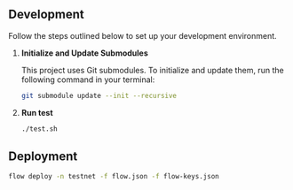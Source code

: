 ## Development

Follow the steps outlined below to set up your development environment.

1. **Initialize and Update Submodules**

   This project uses Git submodules. To initialize and update them, run the following command in your terminal:

   ```bash
   git submodule update --init --recursive
   ```

2. **Run test**

   ```bash
   ./test.sh
   ```
   

## Deployment

```bash
flow deploy -n testnet -f flow.json -f flow-keys.json
```
